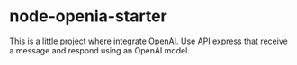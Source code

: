 # node-openia-starter
This is a little project where integrate OpenAI. Use API express that receive a message and respond using an OpenAI model. 
